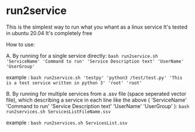 # run2service

This is the simplest way to run what you whant as a linux service
It's tested in ubuntu 20.04
It's completely free

How to use:

A.
By running for a single service directly:
  `bash run2service.sh 'ServiceName' 'Command to run' 'Service Description text' 'UserName' 'UserGroup'`
  
  example :
    `bash run2service.sh 'testpy' 'python3 /test/test.py' 'This is a test service written in python 3' 'root' 'root'`


B.
By running for multiple services from a .ssv file (space seperated vector file), which describing a service in each line like the above ( 'ServiceName' 'Command to run' 'Service Description text' 'UserName' 'UserGroup' ):
  `bash run2services.sh ServicesListFileName.ssv`
  
  example :
    `bash run2services.sh ServicesList.ssv`
